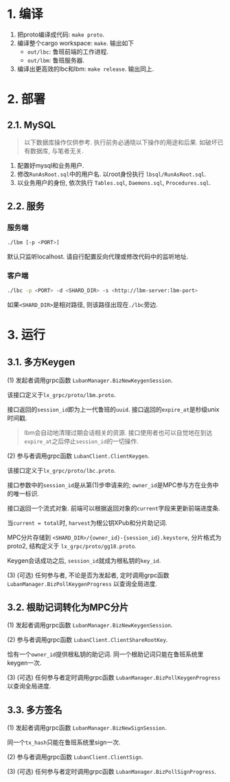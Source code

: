 # 1. 编译

1. 把proto编译成代码: `make proto`.
2. 编译整个cargo workspace: `make`. 输出如下
    * `out/lbc`: 鲁班前端的工作进程.
    * `out/lbm`: 鲁班服务器.
3. 编译出更高效的lbc和lbm: `make release`. 输出同上.

# 2. 部署

## 2.1. MySQL

> 以下数据库操作仅供参考. 执行前务必通晓以下操作的用途和后果. 如破坏已有数据库, 与笔者无关.

1. 配置好mysql和业务用户.
2. 修改`RunAsRoot.sql`中的用户名. 以root身份执行 `lbsql/RunAsRoot.sql`.
3. 以业务用户的身份, 依次执行 `Tables.sql`, `Daemons.sql`, `Procedures.sql`.

## 2.2. 服务

### 服务端

```bash
./lbm [-p <PORT>]
```

默认只监听localhost. 请自行配置反向代理或修改代码中的监听地址.

### 客户端

```bash
./lbc -p <PORT> -d <SHARD_DIR> -s <http://lbm-server:lbm-port>
```

如果`<SHARD_DIR>`是相对路径, 则该路径出现在`./lbc`旁边.

# 3. 运行

## 3.1. 多方Keygen

(1) 发起者调用grpc函数 `LubanManager.BizNewKeygenSession`.

该接口定义于`lx_grpc/proto/lbm.proto`.

接口返回的`session_id`即为上一代鲁班的`uuid`. 接口返回的`expire_at`是秒级unix时间戳. 

> lbm会自动地清理过期会话相关的资源. 接口使用者也可以自觉地在到达`expire_at`之后停止`session_id`的一切操作.

(2) 参与者调用grpc函数 `LubanClient.ClientKeygen`.

该接口定义于`lx_grpc/proto/lbc.proto`.

接口参数中的`session_id`是从第(1)步申请来的; `owner_id`是MPC参与方在业务中的唯一标识. 

接口返回一个流式对象. 前端可以根据返回对象的`current`字段来更新前端进度条.

当`current = total`时, `harvest`为根公钥XPub和分片助记词. 

MPC分片存储到 `<SHARD_DIR>/{owner_id}-{session_id}.keystore`, 分片格式为proto2, 结构定义于 `lx_grpc/proto/gg18.proto`.

Keygen会话成功之后, `session_id`就成为根私钥的`key_id`.

(3) (可选) 任何参与者, 不论是否为发起者, 定时调用grpc函数 `LubanManager.BizPollKeygenProgress` 以查询全局进度.

## 3.2. 根助记词转化为MPC分片

(1) 发起者调用grpc函数 `LubanManager.BizNewKeygenSession`.

(2) 参与者调用grpc函数 `LubanClient.ClientShareRootKey`.

恰有一个`owner_id`提供根私钥的助记词. 同一个根助记词只能在鲁班系统里keygen一次.

(3) (可选) 任何参与者定时调用grpc函数 `LubanManager.BizPollKeygenProgress` 以查询全局进度.

## 3.3. 多方签名

(1) 发起者调用grpc函数 `LubanManager.BizNewSignSession`.

同一个`tx_hash`只能在鲁班系统里sign一次.

(2) 参与者调用grpc函数 `LubanClient.ClientSign`.

(3) (可选) 任何参与者定时调用grpc函数 `LubanManager.BizPollSignProgress`.
